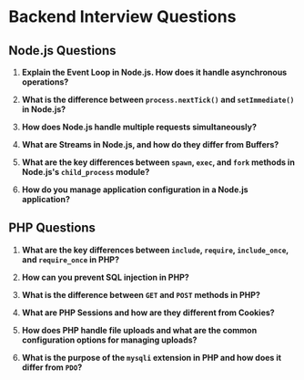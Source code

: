 # Backend Interview Questions

## Node.js Questions

1. **Explain the Event Loop in Node.js. How does it handle asynchronous operations?**

2. **What is the difference between `process.nextTick()` and `setImmediate()` in Node.js?**

3. **How does Node.js handle multiple requests simultaneously?**

4. **What are Streams in Node.js, and how do they differ from Buffers?**

5. **What are the key differences between `spawn`, `exec`, and `fork` methods in Node.js's `child_process` module?**

6. **How do you manage application configuration in a Node.js application?**

## PHP Questions

1. **What are the key differences between `include`, `require`, `include_once`, and `require_once` in PHP?**

2. **How can you prevent SQL injection in PHP?**

3. **What is the difference between `GET` and `POST` methods in PHP?**

4. **What are PHP Sessions and how are they different from Cookies?**

5. **How does PHP handle file uploads and what are the common configuration options for managing uploads?**

6. **What is the purpose of the `mysqli` extension in PHP and how does it differ from `PDO`?**
